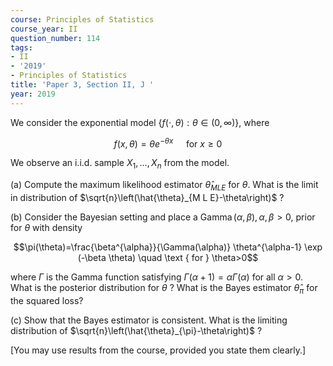 ```yaml
---
course: Principles of Statistics
course_year: II
question_number: 114
tags:
- II
- '2019'
- Principles of Statistics
title: 'Paper 3, Section II, J '
year: 2019
---
```




We consider the exponential model $\{f(\cdot, \theta): \theta \in(0, \infty)\}$, where

$$f(x, \theta)=\theta e^{-\theta x} \quad \text { for } x \geqslant 0$$

We observe an i.i.d. sample $X_{1}, \ldots, X_{n}$ from the model.

(a) Compute the maximum likelihood estimator $\hat{\theta}_{M L E}$ for $\theta$. What is the limit in distribution of $\sqrt{n}\left(\hat{\theta}_{M L E}-\theta\right)$ ?

(b) Consider the Bayesian setting and place a $\operatorname{Gamma}(\alpha, \beta), \alpha, \beta>0$, prior for $\theta$ with density

$$\pi(\theta)=\frac{\beta^{\alpha}}{\Gamma(\alpha)} \theta^{\alpha-1} \exp (-\beta \theta) \quad \text { for } \theta>0$$

where $\Gamma$ is the Gamma function satisfying $\Gamma(\alpha+1)=\alpha \Gamma(\alpha)$ for all $\alpha>0$. What is the posterior distribution for $\theta$ ? What is the Bayes estimator $\hat{\theta}_{\pi}$ for the squared loss?

(c) Show that the Bayes estimator is consistent. What is the limiting distribution of $\sqrt{n}\left(\hat{\theta}_{\pi}-\theta\right)$ ?

[You may use results from the course, provided you state them clearly.]